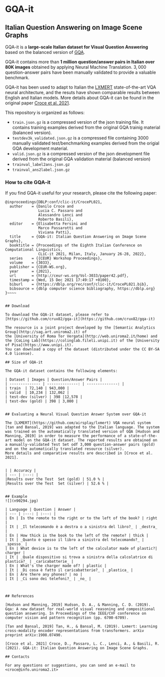 # GQA-it
## Italian Question Answering on Image Scene Graphs

GQA-it is a **large-scale Italian dataset for Visual Question Answering** based on the balanced version of [GQA](https://cs.stanford.edu/people/dorarad/gqa/about.html).

GQA-it contains more than **1 million question/answer pairs in Italian over 80K images** obtained by applying Neural Machine Translation. $3,000$ question-answer pairs have been manually validated to provide a valuable benchmark.

GQA-it has been used to adapt to Italian the [LXMERT](https://github.com/airsplay/lxmert) state-of-the-art VQA neural architecture, and the resuts have shown comparable results between English and Italian models. More details about GQA-it can be found in the original paper [Croce et al. 2021](http://ceur-ws.org/Vol-3033/paper42.pdf).


This repository is organized as follows:

* `train.json.gz` is a compressed version of the json training file. It contains training examples derived from the original GQA trainig material (balanced version). 
* `testdev3k_validated.json.gz` is a compressed file containing  3000 manually validated test/benchmarking examples derived from the origial GQA development material. 
* `valid.json.gz` is a compressed version of the json development file derived from the original GQA validation material (balanced version)
* `trainval_label2ans.json.gz`
* `trainval_ans2label.json.gz`


### How to cite GQA-it


If you find GQA-it useful for your research, please cite the following paper:

~~~~
@inproceedings{DBLP:conf/clic-it/CrocePL021,
  author    = {Danilo Croce and
               Lucia C. Passaro and
               Alessandro Lenci and
               Roberto Basili},
  editor    = {Elisabetta Fersini and
               Marco Passarotti and
               Viviana Patti},
  title     = {GQA-it: Italian Question Answering on Image Scene Graphs},
  booktitle = {Proceedings of the Eighth Italian Conference on Computational Linguistics,
               CLiC-it 2021, Milan, Italy, January 26-28, 2022},
  series    = {{CEUR} Workshop Proceedings},
  volume    = {3033},
  publisher = {CEUR-WS.org},
  year      = {2021},
  url       = {http://ceur-ws.org/Vol-3033/paper42.pdf},
  timestamp = {Wed, 15 Dec 2021 17:49:17 +0100},
  biburl    = {https://dblp.org/rec/conf/clic-it/CrocePL021.bib},
  bibsource = {dblp computer science bibliography, https://dblp.org}
}~~~~


## Download

To download the GQA-it dataset, please refer to [https://github.com/crux82/gqa-it](https://github.com/crux82/gqa-it)

The resource is a joint project developed by the [Semantic Analytics Group](http://sag.art.uniroma2.it) of
the [University of Roma Tor Vergata](http://web.uniroma2.it/home) and the [CoLing Lab](https://colinglab.fileli.unipi.it) of the [University of Pisa](https://www.unipi.it). 
You can download a copy of the dataset (distributed under the CC BY-SA 4.0 license).

## Size of GQA-it

The GQA-it dataset contains the following elements:

| Dataset | Images | Question/Answer Pairs |
| -------------- | --------------: | --------------: |
| train  | 72,140 | 943,000 |
| valid  | 10,234 | 132,062 |
| test-dev (silver) | 398 |12,578 |
| test-dev (gold) | 398 | 3,000 |
				

## Evaluating a Neural Visual Question Answer System over GQA-it

The [LXMERT](https://github.com/airsplay/lxmert) VQA neural system [tan and Bansal, 2019] was adapted to the Italian language. The system was trained on the automatically translated version of GQA [Hudson and Manning, 2019] in order to measure the performance of a state-of-the-art model on the GQA-it dataset. The reported results are obtained on a manually-validated Test Set odf 3,000 question-answer pairs (gold) and on the automatically translated resource (silver).
More details and comparative results are described in [Croce et al. 2021]. 


| | Accuracy |
| --- | :---: |
|Results over the Test  Set (gold) | 51.0 % |
|Results over the Test  Set (silver) | 52.6 % |


## Example
![](n90294.jpg)

| Language | Question | Answer |
| --- | :---: | :---: |
| En | Is the remote to the right or to the left of the book? | right |
| It | _Il telecomando è a destra o a sinistra del libro?_ | _destra_ |
| En | How thick is the book to the left of the remote? | thick | 
| It | _Quanto è spesso il libro a sinistra del telecomando?_ | _spesso_ |
| En | What device is to the left of the calculator made of plastic?| charger |
| It | _Quale dispositivo si trova a sinistra della calcolatrice di plastica?_ | _caricabatterie_ |
| En | What's the charger made of? | plastic |
| It | _Di cosa è fatto il caricabatterie?_ | _plastica_ |
| En | Are there any phones? | no |
| It | _Ci sono dei telefoni?_ | _no_ |


  
## References

[Hudson and Manning, 2019] Hudson, D. A., & Manning, C. D. (2019). Gqa: A new dataset for real-world visual reasoning and compositional question answering. In Proceedings of the IEEE/CVF conference on computer vision and pattern recognition (pp. 6700-6709).

[Tan and Bansal, 2019] Tan, H., & Bansal, M. (2019). Lxmert: Learning cross-modality encoder representations from transformers. arXiv preprint arXiv:1908.07490.

[Croce et al. 2021] Croce, D., Passaro, L. C., Lenci, A., & Basili, R. (2021). GQA-it: Italian Question Answering on Image Scene Graphs.

## Contacts

For any questions or suggestions, you can send an e-mail to <croce@info.uniroma2.it>